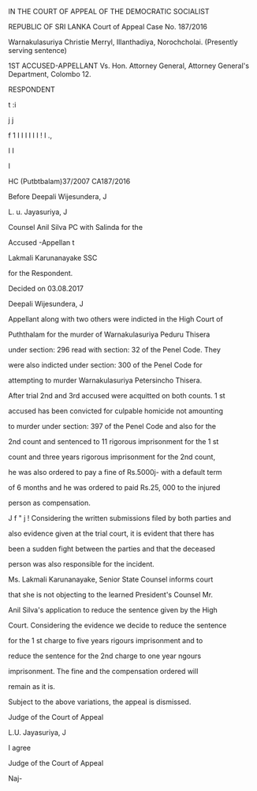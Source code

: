 IN THE COURT OF APPEAL OF THE DEMOCRATIC SOCIALIST

REPUBLIC OF SRI LANKA Court of Appeal Case No. 187/2016

Warnakulasuriya Christie Merryl, Illanthadiya, Norochcholai. (Presently serving sentence)

1ST ACCUSED-APPELLANT Vs. Hon. Attorney General, Attorney General's Department, Colombo 12.

RESPONDENT

t :i

j j

f 1 I I I I I I ! I .,

I I

I

HC (Putbtbalam)37/2007 CA187/2016

Before Deepali Wijesundera, J

L. u. Jayasuriya, J

Counsel Anil Silva PC with Salinda for the

Accused -Appellan t

Lakmali Karunanayake SSC

for the Respondent.

Decided on 03.08.2017

Deepali Wijesundera, J

Appellant along with two others were indicted in the High Court of

Puththalam for the murder of Warnakulasuriya Peduru Thisera

under section: 296 read with section: 32 of the Penel Code. They

were also indicted under section: 300 of the Penel Code for

attempting to murder Warnakulasuriya Petersincho Thisera.

After trial 2nd and 3rd accused were acquitted on both counts. 1 st

accused has been convicted for culpable homicide not amounting

to murder under section: 397 of the Penel Code and also for the

2nd count and sentenced to 11 rigorous imprisonment for the 1 st

count and three years rigorous imprisonment for the 2nd count,

he was also ordered to pay a fine of Rs.5000j- with a default term

of 6 months and he was ordered to paid Rs.25, 000 to the injured

person as compensation.

J f " j ! Considering the written submissions filed by both parties and

also evidence given at the trial court, it is evident that there has

been a sudden fight between the parties and that the deceased

person was also responsible for the incident.

Ms. Lakmali Karunanayake, Senior State Counsel informs court

that she is not objecting to the learned President's Counsel Mr.

Anil Silva's application to reduce the sentence given by the High

Court. Considering the evidence we decide to reduce the sentence

for the 1 st charge to five years rigours imprisonment and to

reduce the sentence for the 2nd charge to one year ngours

imprisonment. The fine and the compensation ordered will

remain as it is.

Subject to the above variations, the appeal is dismissed.

Judge of the Court of Appeal

L.U. Jayasuriya, J

I agree

Judge of the Court of Appeal

Naj-